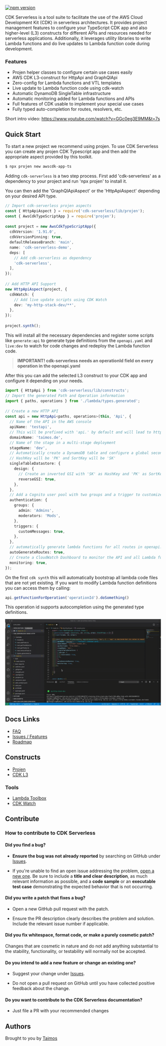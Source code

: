 [![npm version](https://badge.fury.io/js/cdk-serverless.svg)](https://badge.fury.io/js/cdk-serverless)

CDK Serverless is a tool suite to facilitate the use of the AWS Cloud Development Kit (CDK) in serverless architectures. It provides project management features to configure your TypeScript CDK app and also higher-level (L3) constructs for different APIs and resources needed for serverless applications. Additionally, it leverages utility libraries to write Lambda functions and do live updates to Lambda function code during development.

### Features

- Projen helper classes to configure certain use cases easily
- AWS CDK L3-construct for HttpApi and GraphQlApi
- Zero-config for Lambda functions and VTL templates
- Live update to Lambda function code using cdk-watch
- Automatic DynamoDB SingleTable infrastructure
- Automatic monitoring added for Lambda functions and APIs
- Full features of CDK usable to implement your special use cases
- Fully typed auto-completion for routes, resolvers, etc.

Short intro video: https://www.youtube.com/watch?v=GGc0eg3E9MM&t=7s

## Quick Start

To start a new project we recommend using projen. To use CDK Serverless you can create any projen CDK Typescript app and then add the appropriate aspect provided by this toolkit.

```bash
$ npx projen new awscdk-app-ts
```

Adding `cdk-serverless` is a two step process.
First add 'cdk-serverless' as a dependency to your project and run 'npx projen' to install it.

You can then add the 'GraphQlApiAspect' or the 'HttpApiAspect' depending on your desired API type.

```ts
// Import cdk-serverless projen aspects
const { HttpApiAspect } = require('cdk-serverless/lib/projen');
const { AwsCdkTypeScriptApp } = require('projen');

const project = new AwsCdkTypeScriptApp({
  cdkVersion: '1.91.0',
  cdkVersionPinning: true,
  defaultReleaseBranch: 'main',
  name: 'cdk-serverless-demo',
  deps: [
    // Add cdk-serverless as dependency
    'cdk-serverless',
  ],
});

// Add HTTP API Support
new HttpApiAspect(project, {
  cdkWatch: {
    // Add live update scripts using CDK Watch
    dev: 'my-http-stack-dev/**',
  },
});

project.synth();
```

This will install all the necessary dependencies and register some scripts like `generate:api` to generate type definitions from the `openapi.yaml` and `live:dev` to watch for code changes and redeploy the Lambda function code.

> **IMPORTANT! cdk-serverless needs an operationId field on every operation in the openapi.yaml**

After this you can add the selected L3 construct to your CDK app and configure it depending on your needs.

```ts
import { HttpApi } from 'cdk-serverless/lib/constructs';
// Import the generated Path and Operation information
import { paths, operations } from './lambda/types.generated';

// Create a new HTTP API
const api = new HttpApi<paths, operations>(this, 'Api', {
  // Name of the API in the AWS console
  apiName: 'testapi',
  // This will be prefixed with 'api.' by default and will lead to https://api.taimos.de
  domainName: 'taimos.de',
  // Name of the stage in a multi-stage deployment
  stageName: 'dev',
  // Automatically create a DynamoDB table and configure a global secondary index
  // HashKey will be 'PK' and SortKey will be 'SK'
  singleTableDatastore: {
    design: {
      // Create an inverted GSI with 'SK' as HashKey and 'PK' as SortKey
      reverseGSI: true,
    },
  },
  // Add a Cognito user pool with two groups and a trigger to customize welcome e-mails
  authentication: {
    groups: {
      admin: 'Admins',
      moderators: 'Mods',
    },
    triggers: {
      customMessages: true,
    },
  },
  // automatically generate lambda functions for all routes in openapi.yaml (true by default)
  autoGenerateRoutes: true,
  // Create a CloudWatch Dashboard to monitor the API and all Lambda functions (true by default)
  monitoring: true,
});
```

On the first `cdk synth` this will automatically bootstrap all lambda code files that are not yet existing. If you want to modify Lambda function definitions you can access them by calling:

```ts
api.getFunctionForOperation('operationId').doSomething()
```

This operation id supports autocompletion using the generated type definitions.

![Autocomplete](img/autocomplete.gif)

## Docs Links

- [FAQ](FAQ.md)
- [Issues / Features](https://github.com/taimos/cdk-serverless/issues)
- [Roadmap](https://github.com/taimos/cdk-serverless/projects)

## Constructs

- [Projen](./src/projen)
- [CDK L3](./src/constructs)

### Tools

- [Lambda Toolbox](https://github.com/taimos/lambda-toolbox)
- [CDK Watch](https://github.com/teamplanes/cdk-watch)

## Contribute

### How to contribute to CDK Serverless

#### **Did you find a bug?**

* **Ensure the bug was not already reported** by searching on GitHub under [Issues](https://github.com/taimos/cdk-serverless/issues).

* If you're unable to find an open issue addressing the problem, [open a new one](https://github.com/taimos/cdk-serverless/issues/new). Be sure to include a **title and clear description**, as much relevant information as possible, and a **code sample** or an **executable test case** demonstrating the expected behavior that is not occurring.

#### **Did you write a patch that fixes a bug?**

* Open a new GitHub pull request with the patch.

* Ensure the PR description clearly describes the problem and solution. Include the relevant issue number if applicable.

#### **Did you fix whitespace, format code, or make a purely cosmetic patch?**

Changes that are cosmetic in nature and do not add anything substantial to the stability, functionality, or testability will normally not be accepted.

#### **Do you intend to add a new feature or change an existing one?**

* Suggest your change under [Issues](https://github.com/taimos/cdk-serverless/issues).

* Do not open a pull request on GitHub until you have collected positive feedback about the change.

#### **Do you want to contribute to the CDK Serverless documentation?**

* Just file a PR with your recommended changes

## Authors

Brought to you by [Taimos](https://taimos.de)
